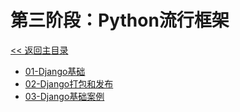 # 第三阶段：Python流行框架

[<< 返回主目录](../README.MD)

- [01-Django基础](doc/01-Django基础.MD)
- [02-Django打包和发布](doc/02-Django打包和发布.MD)
- [03-Django基础案例](doc/03-Django基础案例.MD)
